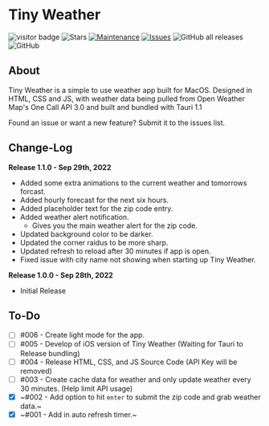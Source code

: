 # Tiny Weather
![visitor badge](https://visitor-badge.glitch.me/badge?page_id=DevKadyn.Tiny-Weather) ![Stars](https://img.shields.io/github/stars/devkadyn/Tiny-Weather) [![Maintenance](https://img.shields.io/badge/status-Maintained-green.svg)](https://github.com/DevKadyn/Tiny-Weather) [![Issues](https://img.shields.io/github/issues/devkadyn/Tiny-Weather)](https://github.com/DevKadyn/Tiny-Weather/issues) <img alt="GitHub all releases" src="https://img.shields.io/github/downloads/DevKadyn/Tiny-Weather/total">
<img alt="GitHub" src="https://img.shields.io/github/license/DevKadyn/Tiny-Weather">
## About
Tiny Weather is a simple to use weather app built for MacOS. Designed in HTML, CSS and JS, with weather data being pulled from Open Weather Map's One Call API 3.0 and built and bundled with Tauri 1.1

Found an issue or want a new feature? Submit it to the issues list.

## Change-Log
**Release 1.1.0 - Sep 29th, 2022**
- Added some extra animations to the current weather and tomorrows forcast.
- Added hourly forecast for the next six hours.
- Added placeholder text for the zip code entry.
- Added weather alert notification.
	- Gives you the main weather alert for the zip code.
- Updated background color to be darker.
- Updated the corner raidus to be more sharp.
- Updated refresh to reload after 30 minutes if app is open.
- Fixed issue with city name not showing when starting up Tiny Weather.

**Release 1.0.0 - Sep 28th, 2022**
- Initial Release

## To-Do
- [ ] #006 - Create light mode for the app.
- [ ] #005 - Develop of iOS version of Tiny Weather (Waiting for Tauri to Release bundling)
- [ ] #004 - Release HTML, CSS, and JS Source Code (API Key will be removed)
- [ ] #003 - Create cache data for weather and only update weather every 30 minutes. (Help limit API usage)
- [x] ~#002 - Add option to hit `enter` to submit the zip code and grab weather data.~
- [x] ~#001 - Add in auto refresh timer.~ 
